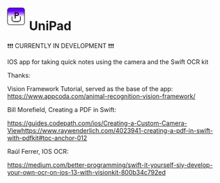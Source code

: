 <img src="./UniPad/UniPad/Assets.xcassets/AppIcon.appiconset/UniPad icon-1.png"
     alt="UniPad Icon"
     style="float: left; margin-right: 10px;"
     width="40" height="40" />
     
# UniPad
❗️❗️❗️ CURRENTLY IN DEVELOPMENT ❗️❗️❗️

IOS app for taking quick notes using the camera and the Swift OCR kit


Thanks:

Vision Framework Tutorial, served as the base of the app:
https://www.appcoda.com/animal-recognition-vision-framework/

Bill Morefield, Creating a PDF in Swift:  

https://guides.codepath.com/ios/Creating-a-Custom-Camera-Viewhttps://www.raywenderlich.com/4023941-creating-a-pdf-in-swift-with-pdfkit#toc-anchor-012

Raúl Ferrer, IOS OCR:

https://medium.com/better-programming/swift-it-yourself-siy-develop-your-own-ocr-on-ios-13-with-visionkit-800b34c792ed
